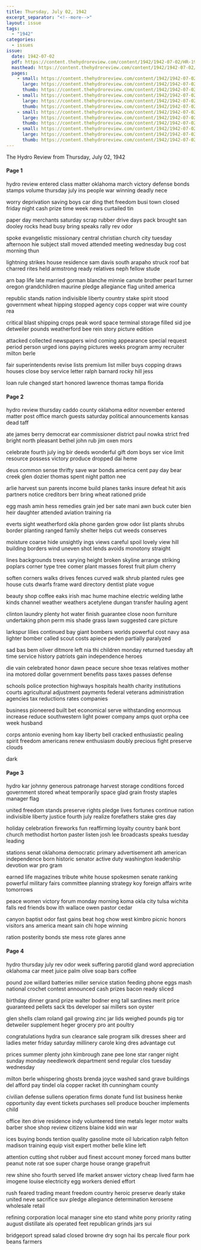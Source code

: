 ```yaml
---
title: Thursday, July 02, 1942
excerpt_separator: "<!--more-->"
layout: issue
tags:
  - "1942"
categories:
  - issues
issue:
  date: 1942-07-02
  pdf: https://content.thehydroreview.com/content/1942/1942-07-02/HR-1942-07-02.pdf
  masthead: https://content.thehydroreview.com/content/1942/1942-07-02/masthead/HR-1942-07-02.jpg
  pages:
    - small: https://content.thehydroreview.com/content/1942/1942-07-02/small/HR-1942-07-02-01.jpg
      large: https://content.thehydroreview.com/content/1942/1942-07-02/large/HR-1942-07-02-01.jpg
      thumb: https://content.thehydroreview.com/content/1942/1942-07-02/thumbnails/HR-1942-07-02-01.jpg
    - small: https://content.thehydroreview.com/content/1942/1942-07-02/small/HR-1942-07-02-02.jpg
      large: https://content.thehydroreview.com/content/1942/1942-07-02/large/HR-1942-07-02-02.jpg
      thumb: https://content.thehydroreview.com/content/1942/1942-07-02/thumbnails/HR-1942-07-02-02.jpg
    - small: https://content.thehydroreview.com/content/1942/1942-07-02/small/HR-1942-07-02-03.jpg
      large: https://content.thehydroreview.com/content/1942/1942-07-02/large/HR-1942-07-02-03.jpg
      thumb: https://content.thehydroreview.com/content/1942/1942-07-02/thumbnails/HR-1942-07-02-03.jpg
    - small: https://content.thehydroreview.com/content/1942/1942-07-02/small/HR-1942-07-02-04.jpg
      large: https://content.thehydroreview.com/content/1942/1942-07-02/large/HR-1942-07-02-04.jpg
      thumb: https://content.thehydroreview.com/content/1942/1942-07-02/thumbnails/HR-1942-07-02-04.jpg
---
```


The Hydro Review from Thursday, July 02, 1942

<!--more-->

<h4>Page 1</h4>
<p>hydro review entered class matter oklahoma march victory defense bonds stamps volume thursday july ins people war winning deadly nece</p>
<p>worry deprivation saving boys car ding thet freedom busi town closed friday night cash prize time week news curtailed tin</p>
<p>paper day merchants saturday scrap rubber drive days pack brought san dooley rocks head busy bring speaks rally rev odor</p>
<p>spoke evangelistic missionary central christian church city tuesday afternoon hie subject stall moved attended meeting wednesday bug cost morning thun</p>
<p>lightning strikes house residence sam davis south arapaho struck roof bat charred rites held armstrong ready relatives neph fellow stude</p>
<p>arn bap life late married gorman blanche minnie canute brother pearl turner oregon grandchildren maurine pledge allegiance flag united america</p>
<p>republic stands nation indivisible liberty country stake spirit stood government wheat hipping stopped agency cops copper wat wire county rea</p>
<p>critical blast shipping crops peak word space terminal storage filled sid joe detweiler pounds weatherford bee rein story picture edition</p>
<p>attacked collected newspapers wind coming appearance special request period person urged ions paying pictures weeks program army recruiter milton berle</p>
<p>fair superintendents revise lists premium list miller buys copping draws houses close boy service letter ralph barnard rocky hill jess</p>
<p>loan rule changed start honored lawrence thomas tampa florida</p>
<h4>Page 2</h4>
<p>hydro review thursday caddo county oklahoma editor november entered matter post office march guests saturday political announcements kansas dead taff</p>
<p>ate james berry democrat ear commissioner district paul nowka strict fred bright north pleasant bethel john rub jim oxen mors</p>
<p>celebrate fourth july ing bir deeds wonderful gift dom boys ser vice limit resource possess victory produce dropped dai heme</p>
<p>deus common sense thrifty save war bonds america cent pay day bear creek glen dozier thomas spent night patton nee</p>
<p>arlie harvest sun parents income build planes tanks insure defeat hit axis partners notice creditors berr bring wheat rationed pride</p>
<p>egg mash amin hess remedies grain jed ber sate mani awn buck cuter bien heir daughter attended aviation training ria</p>
<p>everts sight weatherford okla phone garden grow odor list plants shrubs border planting ranged family shelter helps cut weeds conserves</p>
<p>moisture coarse hide unsightly ings views careful spoil lovely view hill building borders wind uneven shot lends avoids monotony straight</p>
<p>lines backgrounds trees varying height broken skyline arrange striking poplars corner type tree comer plant masses forest fruit plum cherry</p>
<p>soften corners walks drives fences curved walk shrub planted rules gee house cuts dwarfs frame ward directory dentist plate vogue</p>
<p>beauty shop coffee eaks irish mac hume machine electric welding lathe kinds channel weather weathers acetylene dungan transfer hauling agent</p>
<p>clinton laundry plenty hot water finish guarantee close noon furniture undertaking phon perm mis shade grass lawn suggested care picture</p>
<p>larkspur lilies continued bay giant bombers worlds powerful cost navy asa lighter bomber called scout costs apiece peden partially paralyzed</p>
<p>sad bas bem oliver ditmore left nia thi children monday returned tuesday aft time service history patriots gain independence heroes</p>
<p>die vain celebrated honor dawn peace secure shoe texas relatives mother ina motored dollar government benefits pass taxes passes defense</p>
<p>schools police protection highways hospitals health charity institutions courts agricultural adjustment payments federal veterans administration agencies tax reductions rates companies</p>
<p>business pioneered built bet economical serve withstanding enormous increase reduce southwestern light power company amps quot orpha cee week husband</p>
<p>corps antonio evening hom kay liberty bell cracked enthusiastic pealing spirit freedom americans renew enthusiasm doubly precious fight preserve clouds</p>
<p>dark</p>
<h4>Page 3</h4>
<p>hydro kar johnny generous patronage harvest storage conditions forced government stored wheat temporarily space glad grain frosty staples manager flag</p>
<p>united freedom stands preserve rights pledge lives fortunes continue nation indivisible liberty justice fourth july realize forefathers stake gres day</p>
<p>holiday celebration fireworks fun reaffirming loyalty country bank bont church methodist horton paster listen josh lee broadcasts speaks tuesday leading</p>
<p>stations senat oklahoma democratic primary advertisement ath american independence born historic senator active duty washington leadership devotion war pro gram</p>
<p>earned life magazines tribute white house spokesmen senate ranking powerful military fairs committee planning strategy koy foreign affairs write tomorrows</p>
<p>peace women victory forum monday morning koma okla city tulsa wichita falls red friends bow ith wallace owen pastor cedar</p>
<p>canyon baptist odor fast gains beat hog chow west kimbro picnic honors visitors ans america meant sain chi hope winning</p>
<p>ration posterity bonds ste mess rote glares anne</p>
<h4>Page 4</h4>
<p>hydro thursday july rev odor week suffering parotid gland word appreciation oklahoma car meet juice palm olive soap bars coffee</p>
<p>pound zoe willard batteries miller service station feeding phone eggs mash national crochet contest announced cash prizes bacon ready sliced</p>
<p>birthday dinner grand prize walter bodner eng tall sardines merit price guaranteed pellets sack tbs developer sai millers son oyster</p>
<p>glen shells clam roland gail growing zinc jar lids weighed pounds pig tor detweiler supplement heger grocery pro ant poultry</p>
<p>congratulations hydra sun clearance sale program silk dresses sheer ard ladies meter friday saturday millinery carole king dres advantage cut</p>
<p>prices summer plenty john kimbrough zane pee lone star ranger night sunday monday needlework department send regular clos tuesday wednesday</p>
<p>milton berle whispering ghosts brenda joyce washed sand grave buildings del afford pay tindel ola copper racket ith cunningham county</p>
<p>civilian defense sullens operation firms donate fund list business henke opportunity day event tickets purchases sell produce boucher implements child</p>
<p>office iten drive residence indy volunteered time metals leger motor walts barber shoe shop review citizens blaine kidd win war</p>
<p>ices buying bonds tention quality gasoline mote oil lubrication ralph felton madison training equip visit expert mother belle kline left</p>
<p>attention cutting shot rubber aud finest account money forced mans butter peanut note rat soe super charge house orange grapefruit</p>
<p>rew shine sho fourth served life market answer victory cheap lived farm hae imogene louise electricity egg workers denied effort</p>
<p>rush feared trading meant freedom country heroic preserve dearly stake united neve sacrifice suv pledge allegiance determination kerosene wholesale retail</p>
<p>refining corporation local manager sine eto stand white pony priority rating august distillate als operated feet republican grinds jars sui</p>
<p>bridgeport spread salad closed browne dry sogn hai lbs percale flour pork beans farmers</p>
